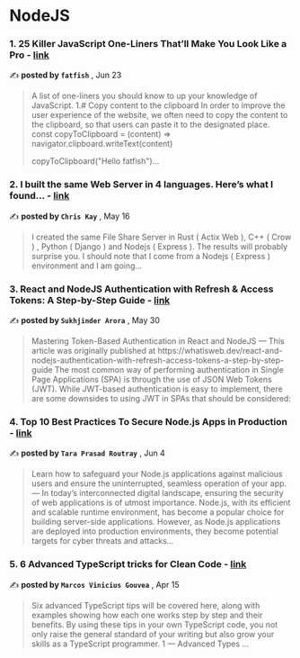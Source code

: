 
<h1>NodeJS</h1>
<h3>1. 25 Killer JavaScript One-Liners That’ll Make You Look Like a Pro - <a href=https://medium.com/javascript-in-plain-english/25-killer-javascript-one-liners-thatll-make-you-look-like-a-pro-d43f08529404?source=tag_page---------0-85--------------------be665ec7_9cbb_48d2_a754_b929c68d214f-------17 target="_blank" rel="noopener noreferrer">link</a></h3>

✍️ **posted by `fatfish`** , <date>Jun 23</date>

<blockquote>A list of one-liners you should know to up your knowledge of JavaScript. 1.# Copy content to the clipboard In order to improve the user experience of the website, we often need to copy the content to the clipboard, so that users can paste it to the designated place. const copyToClipboard = (content) => navigator.clipboard.writeText(content)

copyToClipboard("Hello fatfish")…</blockquote>

<h3>2. I built the same Web Server in 4 languages. Here’s what I found… - <a href=https://medium.com/@chriskaykos/i-built-the-same-web-server-in-5-languages-heres-what-i-found-86e546433d3f?source=tag_page---------1-85--------------------be665ec7_9cbb_48d2_a754_b929c68d214f-------17 target="_blank" rel="noopener noreferrer">link</a></h3>

✍️ **posted by `Chris Kay`** , <date>May 16</date>

<blockquote>I created the same File Share Server in Rust ( Actix Web ), C++ ( Crow ) , Python ( Django ) and Nodejs ( Express ). The results will probably surprise you. I should note that I come from a Nodejs ( Express ) environment and I am going…</blockquote>

<h3>3. React and NodeJS Authentication with Refresh & Access Tokens: A Step-by-Step Guide - <a href=https://medium.com/@Sukhjinder/react-and-nodejs-authentication-with-refresh-access-tokens-a-step-by-step-guide-343c7a722aec?source=tag_page---------2-85--------------------be665ec7_9cbb_48d2_a754_b929c68d214f-------17 target="_blank" rel="noopener noreferrer">link</a></h3>

✍️ **posted by `Sukhjinder Arora`** , <date>May 30</date>

<blockquote>Mastering Token-Based Authentication in React and NodeJS —  This article was originally published at https://whatisweb.dev/react-and-nodejs-authentication-with-refresh-access-tokens-a-step-by-step-guide The most common way of performing authentication in Single Page Applications (SPA) is through the use of JSON Web Tokens (JWT). While JWT-based authentication is easy to implement, there are some downsides to using JWT in SPAs that should be considered:</blockquote>

<h3>4. Top 10 Best Practices To Secure Node.js Apps in Production - <a href=https://medium.com/gitconnected/top-10-best-practices-to-secure-node-js-apps-in-production-916c69fcb43f?source=tag_page---------3-85--------------------be665ec7_9cbb_48d2_a754_b929c68d214f-------17 target="_blank" rel="noopener noreferrer">link</a></h3>

✍️ **posted by `Tara Prasad Routray`** , <date>Jun 4</date>

<blockquote>Learn how to safeguard your Node.js applications against malicious users and ensure the uninterrupted, seamless operation of your app. —  In today’s interconnected digital landscape, ensuring the security of web applications is of utmost importance. Node.js, with its efficient and scalable runtime environment, has become a popular choice for building server-side applications. However, as Node.js applications are deployed into production environments, they become potential targets for cyber threats and attacks…</blockquote>

<h3>5. 6 Advanced TypeScript tricks for Clean Code - <a href=https://medium.com/@mvsg/6-advanced-typescript-tricks-for-clean-code-90cee774dbf3?source=tag_page---------4-85--------------------be665ec7_9cbb_48d2_a754_b929c68d214f-------17 target="_blank" rel="noopener noreferrer">link</a></h3>

✍️ **posted by `Marcos Vinicius Gouvea`** , <date>Apr 15</date>

<blockquote>Six advanced TypeScript tips will be covered here, along with examples showing how each one works step by step and their benefits. By using these tips in your own TypeScript code, you not only raise the general standard of your writing but also grow your skills as a TypeScript programmer. 1 — Advanced Types …</blockquote>

